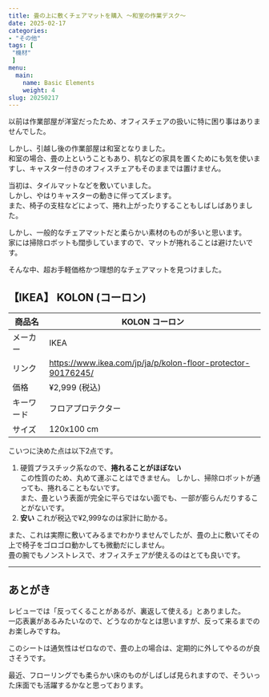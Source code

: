 ```yaml
---
title: 畳の上に敷くチェアマットを購入 〜和室の作業デスク〜
date: 2025-02-17
categories:
- "その他"
tags: [
 "機材"
 ]
menu:
  main:
    name: Basic Elements
    weight: 4
slug: 20250217
---
```


以前は作業部屋が洋室だったため、オフィスチェアの扱いに特に困り事はありませんでした。  

しかし、引越し後の作業部屋は和室となりました。  
和室の場合、畳の上ということもあり、机などの家具を置くためにも気を使いますし、キャスター付きのオフィスチェアもそのままでは置けません。  

当初は、タイルマットなどを敷いていました。  
しかし、やはりキャスターの動きに伴ってズレます。  
また、椅子の支柱などによって、捲れ上がったりすることもしばしばありました。   

しかし、一般的なチェアマットだと柔らかい素材のものが多いと思います。  
家には掃除ロボットも闊歩していますので、マットが捲れることは避けたいです。  

そんな中、超お手軽価格かつ理想的なチェアマットを見つけました。 

## 【IKEA】 KOLON (コーロン)

| 商品名 | KOLON コーロン |
| -- | -- | 
| メーカー | IKEA | 
| リンク |  https://www.ikea.com/jp/ja/p/kolon-floor-protector-90176245/ |
| 価格 | ¥2,999 (税込) | 
| キーワード | フロアプロテクター |
| サイズ | 120x100 cm |  

こいつに決めた点は以下2点です。  
1. 硬質プラスチック系なので、**捲れることがほぼない**  
	この性質のため、丸めて運ぶことはできません。 
	しかし、掃除ロボットが通っても、捲れることもないです。  
	また、畳という表面が完全に平らではない面でも、一部が膨らんだりすることがないです。  
2. **安い**
	これが税込で¥2,999なのは家計に助かる。  

	
また、これは実際に敷いてみるまでわかりませんでしたが、畳の上に敷いてその上で椅子をゴロゴロ動かしても微動だにしません。  
畳の腕でもノンストレスで、オフィスチェアが使えるのはとても良いです。  


-------------

## あとがき
レビューでは「反ってくることがあるが、裏返して使える」とありました。  
一応表裏があるみたいなので、どうなのかなとは思いますが、反って来るまでのお楽しみですね。  

このシートは通気性はゼロなので、畳の上の場合は、定期的に外してやるのが良さそうです。  

最近、フローリングでも柔らかい床のものがしばしば見られますので、そういった床面でも活躍するかなと思っております。  
   